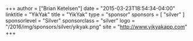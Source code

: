 +++
author = ["Brian Ketelsen"]
date = "2015-03-23T18:54:34-04:00"
linktitle = "YikYak"
title = "YikYak"
type = "sponsor"
sponsors = [ "silver" ] 
sponsorlevel = "Silver"
sponsorclass = "silver"
logo = "/2016/img/sponsors/silver/yikyak.png"
site = "http://www.yikyakapp.com"
+++

